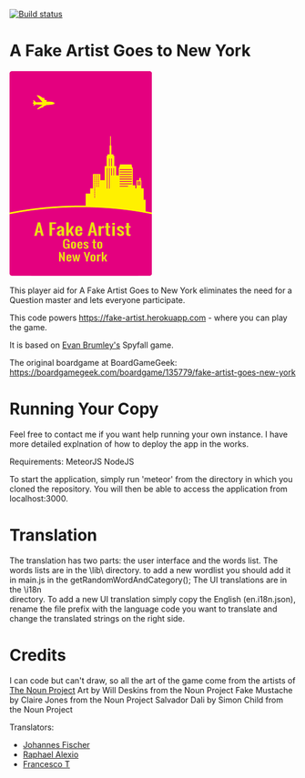 [![Build status](https://ci.appveyor.com/api/projects/status/307724t5l4nahrm7?svg=true)](https://ci.appveyor.com/project/alenros/fake-artist)

# A Fake Artist Goes to New York

![Logo](public/img/logo-en.png)

This player aid for A Fake Artist Goes to New York eliminates the need for a
Question master and lets everyone participate.

This code powers https://fake-artist.herokuapp.com - where you can play the
game.

It is based on [Evan Brumley's](https://github.com/evanbrumley) Spyfall game.

The original boardgame at BoardGameGeek:
https://boardgamegeek.com/boardgame/135779/fake-artist-goes-new-york

# Running Your Copy

Feel free to contact me if you want help running your own instance. I have more
detailed explnation of how to deploy the app in the works.

Requirements: MeteorJS NodeJS

To start the application, simply run 'meteor' from the directory in which you
cloned the repository. You will then be able to access the application from
localhost:3000.

# Translation

The translation has two parts: the user interface and the words list. The words
lists are in the \lib\ directory. to add a new wordlist you should add it in
main.js in the getRandomWordAndCategory(); The UI translations are in the \i18n\
directory. To add a new UI translation simply copy the English (en.i18n.json),
rename the file prefix with the language code you want to translate and change
the translated strings on the right side.

# Credits

I can code but can't draw, so all the art of the game come from the artists of
[The Noun Project](https://thenounproject.com/) Art by Will Deskins from the
Noun Project Fake Mustache by Claire Jones from the Noun Project Salvador Dali
by Simon Child from the Noun Project

Translators:

- [Johannes Fischer](https://github.com/JohannesFischer)
- [Raphael Alexio](https://github.com/raphaelaleixo)
- [Francesco T](https://www.boardgamegeek.com/user/omnigod)
